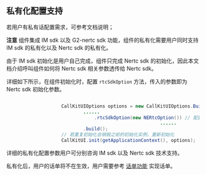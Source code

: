 ## 私有化配置支持

若用户有私有话配置需求，可参考文档说明；

**注意** 组件集成 IM sdk 以及 G2-nertc sdk 功能，组件的私有化需要用户同时支持 IM sdk 的私有化以及 Nertc sdk 的私有化。

由于 IM sdk 初始化是用户自己完成，组件只完成 Nertc sdk 的初始化，因此本文档介绍呼叫组件如何将 Nertc sdk 相关参数透传给 Nertc sdk。

详细如下所示，在组件初始化时，配置 `rtcSdkOption` 方法，传入的参数即为 Nertc sdk 初始化参数。

```java

                    CallKitUIOptions options = new CallKitUIOptions.Builder()
                            ......
                      			.rtcSdkOption(new NERtcOption()) // 配置 Nertc sdk 初始化参数，包含日志及私有化配置等
														......
                            .build();
                    // 若重复初始化会销毁之前的初始化实例，重新初始化
                    CallKitUI.init(getApplicationContext(), options);
```

详细的私有化配置参数用户可分别咨询 IM sdk 以及 Nertc sdk 技术支持。

私有化后，用户的话单将不在生效，用户需要参考 [话单功能](话单功能.md) 实现话单。

